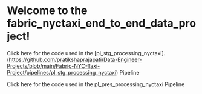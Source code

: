 # Welcome to the fabric_nyctaxi_end_to_end_data_project!
Click here for the code used in the [pl_stg_processing_nyctaxi].(https://github.com/pratikshaprajapati/Data-Engineer-Projects/blob/main/Fabric-NYC-Taxi-Project/pipelines/pl_stg_processing_nyctaxi) Pipeline

Click here for the code used in the pl_pres_processing_nyctaxi Pipeline
